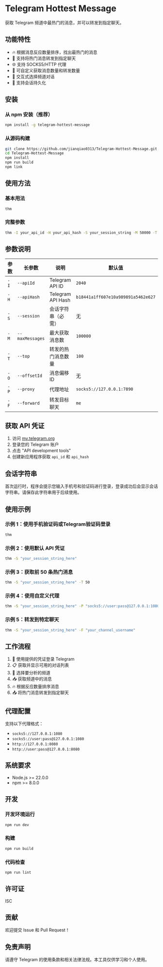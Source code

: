 # Telegram Hottest Message

获取 Telegram 频道中最热门的消息，并可以转发到指定聊天。

## 功能特性

- 🔥 根据消息反应数量排序，找出最热门的消息
- 📨 支持将热门消息转发到指定聊天
- 🌐 支持 SOCKS5/HTTP 代理
- 🎯 可自定义获取消息数量和转发数量
- 📱 交互式选择频道对话
- 💾 支持会话持久化

## 安装

### 从 npm 安装（推荐）

```bash
npm install -g telegram-hottest-message
```

### 从源码构建

```bash
git clone https://github.com/jianqiao0313/Telegram-Hottest-Message.git
cd Telegram-Hottest-Message
npm install
npm run build
npm link
```

## 使用方法

### 基本用法

```bash
thm
```

### 完整参数

```bash
thm -I your_api_id -H your_api_hash -S your_session_string -M 50000 -T 20 -P socks5://127.0.0.1:7890 -F me
```

## 参数说明

| 参数 | 长参数 | 说明 | 默认值 |
|------|--------|------|--------|
| `-I` | `--apiId` | Telegram API ID | `2040` |
| `-H` | `--apiHash` | Telegram API Hash | `b18441a1ff607e10a989891a5462e627` |
| `-S` | `--session` | 会话字符串（必需） | 无 |
| `-M` | `--maxMessages` | 最大获取消息数 | `100000` |
| `-T` | `--top` | 转发的热门消息数量 | `100` |
| `-O` | `--offsetId` | 消息偏移ID | 无 |
| `-P` | `--proxy` | 代理地址 | `socks5://127.0.0.1:7890` |
| `-F` | `--forward` | 转发目标聊天 | `me` |

## 获取 API 凭证

1. 访问 [my.telegram.org](https://my.telegram.org)
2. 登录您的 Telegram 账户
3. 点击 "API development tools"
4. 创建新应用程序获取 `api_id` 和 `api_hash`

## 会话字符串

首次运行时，程序会提示您输入手机号和验证码进行登录，登录成功后会显示会话字符串。请保存此字符串用于后续使用。

## 使用示例

### 示例 1：使用手机验证码或Telegram验证码登录

```bash
thm
```

### 示例 2：使用默认 API 凭证

```bash
thm -S "your_session_string_here"
```

### 示例 3：获取前 50 条热门消息

```bash
thm -S "your_session_string_here" -T 50
```

### 示例 4：使用自定义代理

```bash
thm -S "your_session_string_here" -P "socks5://user:pass@127.0.0.1:1080"
```

### 示例 5：转发到特定聊天

```bash
thm -S "your_session_string_here" -F "your_channel_username"
```

## 工作流程

1. 🔐 使用提供的凭证登录 Telegram
2. 📋 获取并显示可用的对话列表
3. 🎯 选择要分析的频道
4. 📥 获取频道中的消息
5. 🔥 根据反应数量排序消息
6. 📤 将热门消息转发到指定聊天

## 代理配置

支持以下代理格式：

- `socks5://127.0.0.1:1080`
- `socks5://user:pass@127.0.0.1:1080`
- `http://127.0.0.1:8080`
- `http://user:pass@127.0.0.1:8080`

## 系统要求

- Node.js >= 22.0.0
- npm >= 8.0.0

## 开发

### 开发环境运行

```bash
npm run dev
```

### 构建

```bash
npm run build
```

### 代码检查

```bash
npm run lint
```

## 许可证

ISC

## 贡献

欢迎提交 Issue 和 Pull Request！

## 免责声明

请遵守 Telegram 的使用条款和相关法律法规。本工具仅供学习和个人使用。